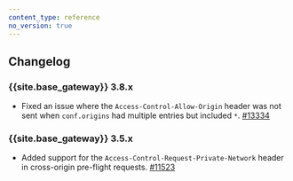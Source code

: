 ```yaml
---
content_type: reference
no_version: true
---
```


## Changelog

### {{site.base_gateway}} 3.8.x
* Fixed an issue where the `Access-Control-Allow-Origin` header was not sent when `conf.origins` had multiple entries but included `*`.
   [#13334](https://github.com/Kong/kong/issues/13334)

### {{site.base_gateway}} 3.5.x

* Added support for the `Access-Control-Request-Private-Network` header in 
  cross-origin pre-flight requests. [#11523](https://github.com/kong/kong/pull/11523)